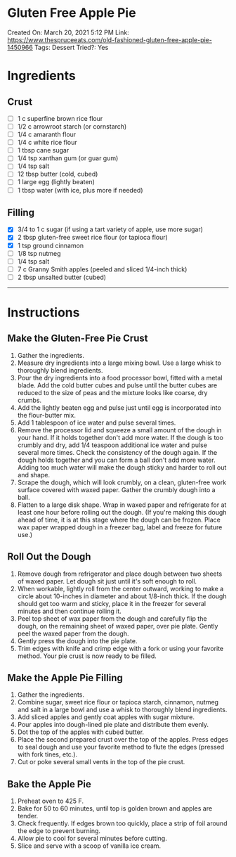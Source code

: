 # Gluten Free Apple Pie

Created On: March 20, 2021 5:12 PM
Link: https://www.thespruceeats.com/old-fashioned-gluten-free-apple-pie-1450966
Tags: Dessert
Tried?: Yes

# Ingredients

## Crust

- [ ]  1 c superfine brown rice flour
- [ ]  1/2 c arrowroot starch (or cornstarch)
- [ ]  1/4 c amaranth flour
- [ ]  1/4 c white rice flour
- [ ]  1 tbsp cane sugar
- [ ]  1/4 tsp xanthan gum (or guar gum)
- [ ]  1/4 tsp salt
- [ ]  12 tbsp butter (cold, cubed)
- [ ]  1 large egg (lightly beaten)
- [ ]  1 tbsp water (with ice, plus more if needed)

## Filling

- [x]  3/4 to 1 c sugar (if using a tart variety of apple, use more sugar)
- [x]  2 tbsp gluten-free sweet rice flour (or tapioca flour)
- [x]  1 tsp ground cinnamon
- [ ]  1/8 tsp nutmeg
- [ ]  1/4 tsp salt
- [ ]  7 c Granny Smith apples (peeled and sliced 1/4-inch thick)
- [ ]  2 tbsp unsalted butter (cubed)

---

# Instructions

## **Make the Gluten-Free Pie Crust**

1. Gather the ingredients.
2. Measure dry ingredients into a large mixing bowl. Use a large whisk to thoroughly blend ingredients.
3. Pour the dry ingredients into a food processor bowl, fitted with a metal blade. Add the cold butter cubes and pulse until the butter cubes are reduced to the size of peas and the mixture looks like coarse, dry crumbs.
4. Add the lightly beaten egg and pulse just until egg is incorporated into the flour-butter mix.
5. Add 1 tablespoon of ice water and pulse several times.
6. Remove the processor lid and squeeze a small amount of the dough in your hand. If it holds together don't add more water. If the dough is too crumbly and dry, add 1/4 teaspoon additional ice water and pulse several more times. Check the consistency of the dough again. If the dough holds together and you can form a ball don't add more water. Adding too much water will make the dough sticky and harder to roll out and shape.
7. Scrape the dough, which will look crumbly, on a clean, gluten-free work surface covered with waxed paper. Gather the crumbly dough into a ball.
8. Flatten to a large disk shape. Wrap in waxed paper and refrigerate for at least one hour before rolling out the dough. (If you're making this dough ahead of time, it is at this stage where the dough can be frozen. Place wax paper wrapped dough in a freezer bag, label and freeze for future use.)

## **Roll Out the Dough**

1. Remove dough from refrigerator and place dough between two sheets of waxed paper. Let dough sit just until it's soft enough to roll.
2. When workable, lightly roll from the center outward, working to make a circle about 10-inches in diameter and about 1/8-inch thick. If the dough should get too warm and sticky, place it in the freezer for several minutes and then continue rolling it.
3. Peel top sheet of wax paper from the dough and carefully flip the dough, on the remaining sheet of waxed paper, over pie plate. Gently peel the waxed paper from the dough.
4. Gently press the dough into the pie plate.
5. Trim edges with knife and crimp edge with a fork or using your favorite method. Your pie crust is now ready to be filled.

## **Make the Apple Pie Filling**

1. Gather the ingredients.
2. Combine sugar, sweet rice flour or tapioca starch, cinnamon, nutmeg and salt in a large bowl and use a whisk to thoroughly blend ingredients.
3. Add sliced apples and gently coat apples with sugar mixture.
4. Pour apples into dough-lined pie plate and distribute them evenly.
5. Dot the top of the apples with cubed butter.
6. Place the second prepared crust over the top of the apples. Press edges to seal dough and use your favorite method to flute the edges (pressed with fork tines, etc.).
7. Cut or poke several small vents in the top of the pie crust.

## **Bake the Apple Pie**

1. Preheat oven to 425 F.
2. Bake for 50 to 60 minutes, until top is golden brown and apples are tender.
3. Check frequently. If edges brown too quickly, place a strip of foil around the edge to prevent burning.
4. Allow pie to cool for several minutes before cutting.
5. Slice and serve with a scoop of vanilla ice cream.